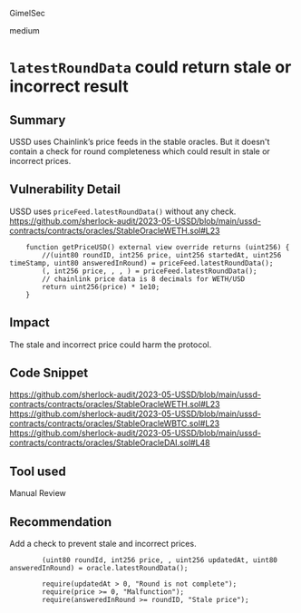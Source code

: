 GimelSec

medium

# `latestRoundData` could return stale or incorrect result

## Summary

USSD uses Chainlink’s price feeds in the stable oracles. But it doesn't contain a check for round completeness which could result in stale or incorrect prices.

## Vulnerability Detail

USSD uses `priceFeed.latestRoundData()` without any check.
https://github.com/sherlock-audit/2023-05-USSD/blob/main/ussd-contracts/contracts/oracles/StableOracleWETH.sol#L23
```solidity
    function getPriceUSD() external view override returns (uint256) {
        //(uint80 roundID, int256 price, uint256 startedAt, uint256 timeStamp, uint80 answeredInRound) = priceFeed.latestRoundData();
        (, int256 price, , , ) = priceFeed.latestRoundData();
        // chainlink price data is 8 decimals for WETH/USD
        return uint256(price) * 1e10;
    }
```

## Impact

The stale and incorrect price could harm the protocol.

## Code Snippet

https://github.com/sherlock-audit/2023-05-USSD/blob/main/ussd-contracts/contracts/oracles/StableOracleWETH.sol#L23
https://github.com/sherlock-audit/2023-05-USSD/blob/main/ussd-contracts/contracts/oracles/StableOracleWBTC.sol#L23
https://github.com/sherlock-audit/2023-05-USSD/blob/main/ussd-contracts/contracts/oracles/StableOracleDAI.sol#L48


## Tool used

Manual Review

## Recommendation

Add a check to prevent stale and incorrect prices.
```solidity
        (uint80 roundId, int256 price, , uint256 updatedAt, uint80 answeredInRound) = oracle.latestRoundData();

        require(updatedAt > 0, "Round is not complete");
        require(price >= 0, "Malfunction");
        require(answeredInRound >= roundID, "Stale price");
```
